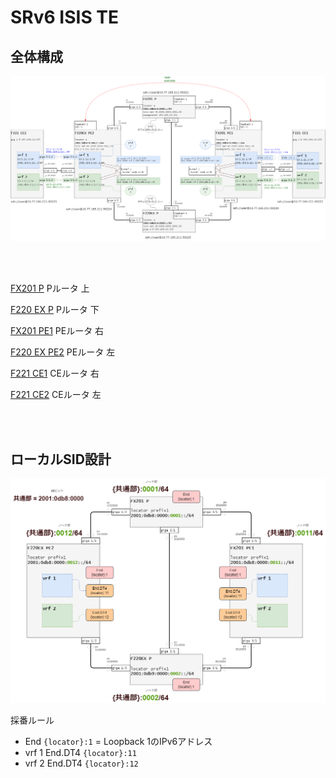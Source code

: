 # SRv6 ISIS TE


## 全体構成

![network diagram](img/labo1_isis_static_te.drawio.png "全体構成")


<br><br>

[FX201 P](ssh://iida@10.77.165.211:50221) Pルータ 上

[F220 EX P](ssh://iida@10.77.165.211:50225) Pルータ 下

[FX201 PE1](ssh://iida@10.77.165.211:50220) PEルータ 右

[F220 EX PE2](ssh://iida@10.77.165.211:50224) PEルータ 左

[F221 CE1](ssh://iida@10.77.165.211:50222) CEルータ 右

[F221 CE2](ssh://iida@10.77.165.211:50223) CEルータ 左

<br><br>

## ローカルSID設計

![sid design](img/labo1_sid.drawio.png "SID設計")

採番ルール

- End `{locator}:1` = Loopback 1のIPv6アドレス
- vrf 1 End.DT4 `{locator}:11`
- vrf 2 End.DT4 `{locator}:12`
